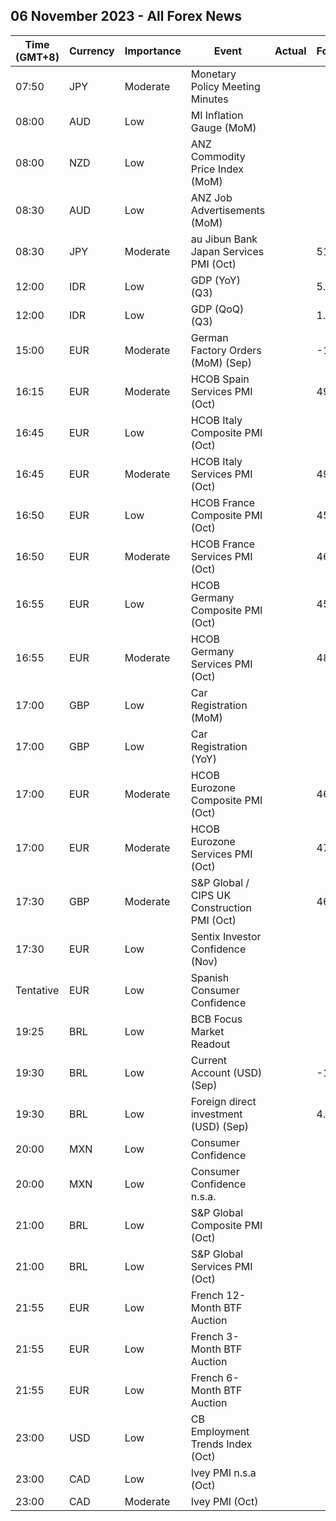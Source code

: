 ## 06 November 2023 - All Forex News

| Time (GMT+8) | Currency | Importance | Event | Actual | Forecast | Previous |
|------|----------|------------|-------|--------|----------|----------|
| 07:50 | JPY | Moderate | Monetary Policy Meeting Minutes |  |  |  |
| 08:00 | AUD | Low | MI Inflation Gauge (MoM) |  |  | 0.0% |
| 08:00 | NZD | Low | ANZ Commodity Price Index (MoM) |  |  | 1.3% |
| 08:30 | AUD | Low | ANZ Job Advertisements (MoM) |  |  | -0.1% |
| 08:30 | JPY | Moderate | au Jibun Bank Japan Services PMI (Oct) |  | 51.1 | 53.8 |
| 12:00 | IDR | Low | GDP (YoY) (Q3) |  | 5.05% | 5.17% |
| 12:00 | IDR | Low | GDP (QoQ) (Q3) |  | 1.71% | 3.86% |
| 15:00 | EUR | Moderate | German Factory Orders (MoM) (Sep) |  | -1.1% | 3.9% |
| 16:15 | EUR | Moderate | HCOB Spain Services PMI (Oct) |  | 49.5 | 50.5 |
| 16:45 | EUR | Low | HCOB Italy Composite PMI (Oct) |  |  | 49.2 |
| 16:45 | EUR | Moderate | HCOB Italy Services PMI (Oct) |  | 49.5 | 49.9 |
| 16:50 | EUR | Low | HCOB France Composite PMI (Oct) |  | 45.3 | 44.1 |
| 16:50 | EUR | Moderate | HCOB France Services PMI (Oct) |  | 46.1 | 44.4 |
| 16:55 | EUR | Low | HCOB Germany Composite PMI (Oct) |  | 45.8 | 46.4 |
| 16:55 | EUR | Moderate | HCOB Germany Services PMI (Oct) |  | 48.0 | 50.3 |
| 17:00 | GBP | Low | Car Registration (MoM) |  |  | 218.3% |
| 17:00 | GBP | Low | Car Registration (YoY) |  |  | 21.0% |
| 17:00 | EUR | Moderate | HCOB Eurozone Composite PMI (Oct) |  | 46.5 | 47.2 |
| 17:00 | EUR | Moderate | HCOB Eurozone Services PMI (Oct) |  | 47.8 | 48.7 |
| 17:30 | GBP | Moderate | S&P Global / CIPS UK Construction PMI (Oct) |  | 46.0 | 45.0 |
| 17:30 | EUR | Low | Sentix Investor Confidence (Nov) |  |  | -21.9 |
| Tentative | EUR | Low | Spanish Consumer Confidence |  |  | 77.2 |
| 19:25 | BRL | Low | BCB Focus Market Readout |  |  |  |
| 19:30 | BRL | Low | Current Account (USD) (Sep) |  | -1.40B | -0.78B |
| 19:30 | BRL | Low | Foreign direct investment (USD) (Sep) |  | 4.70B | 4.27B |
| 20:00 | MXN | Low | Consumer Confidence |  |  | 46.8 |
| 20:00 | MXN | Low | Consumer Confidence n.s.a. |  |  | 46.4 |
| 21:00 | BRL | Low | S&P Global Composite PMI (Oct) |  |  | 49.0 |
| 21:00 | BRL | Low | S&P Global Services PMI (Oct) |  |  | 48.7 |
| 21:55 | EUR | Low | French 12-Month BTF Auction |  |  | 3.711% |
| 21:55 | EUR | Low | French 3-Month BTF Auction |  |  | 3.745% |
| 21:55 | EUR | Low | French 6-Month BTF Auction |  |  | 3.797% |
| 23:00 | USD | Low | CB Employment Trends Index (Oct) |  |  | 114.66 |
| 23:00 | CAD | Low | Ivey PMI n.s.a (Oct) |  |  | 54.2 |
| 23:00 | CAD | Moderate | Ivey PMI (Oct) |  |  | 53.1 |
